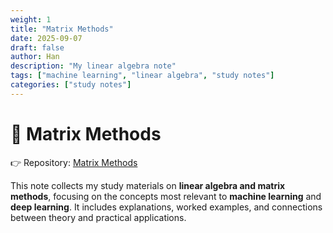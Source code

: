 ```yaml
---
weight: 1
title: "Matrix Methods"
date: 2025-09-07
draft: false
author: Han
description: "My linear algebra note"
tags: ["machine learning", "linear algebra", "study notes"]
categories: ["study notes"]
---
```


# 📐 Matrix Methods

👉 Repository: [Matrix Methods](https://github.com/Han8931/matrix_methods)

This note collects my study materials on **linear algebra and matrix methods**, focusing on the concepts most relevant to **machine learning** and **deep learning**. It includes explanations, worked examples, and connections between theory and practical applications.

